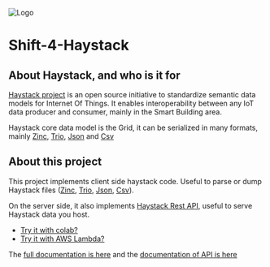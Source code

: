![Logo](https://github.com/engie-group/shaystack/blob/develop/docs/logo.png?raw=true)

# Shift-4-Haystack

## About Haystack, and who is it for

[Haystack project]((https://project-haystack.org/)) is an open source initiative to standardize semantic data models for
Internet Of Things. It enables interoperability between any IoT data producer and consumer, mainly in the Smart Building
area.

Haystack core data model is the Grid, it can be serialized in many formats,
mainly [Zinc](https://www.project-haystack.org/doc/Zinc),
[Trio](https://www.project-haystack.org/doc/Trio),
[Json](https://www.project-haystack.org/doc/Json)
and [Csv](https://www.project-haystack.org/doc/Csv)

## About this project

This project implements client side haystack code. Useful to parse or dump Haystack files
([Zinc](https://www.project-haystack.org/doc/Zinc),
[Trio](https://www.project-haystack.org/doc/Trio),
[Json](https://www.project-haystack.org/doc/Json),
[Csv](https://www.project-haystack.org/doc/Csv)).

On the server side, it also implements [Haystack Rest API](https://www.project-haystack.org/doc/Rest), useful to serve
Haystack data you host.

- [Try it with colab?](https://colab.research.google.com/github/pprados/shaystack/blob/develop/haystack.ipynb)
- [Try it with AWS Lambda?](https://skz7riv2yk.execute-api.us-east-2.amazonaws.com/dev)

The [full documentation is here](https://engie-group.github.io/shaystack/)
and the [documentation of API is here](https://engie-group.github.io/shaystack/api/shaystack/index.html)
